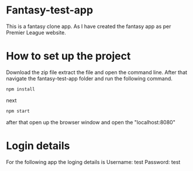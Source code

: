 # Fantasy-test-app
This is a fantasy clone app. As I have created the fantasy app as per Premier League website. 

# How to set up the project
Download the zip file extract the file and open the command line. After that navigate the fantasy-test-app folder and run the following command.
```JavaScript
npm install
```
next

```JavaScript
npm start
```
after that open up the browser window and open the "localhost:8080"

# Login details
For the following app the loging details is
Username: test
Password: test
